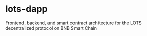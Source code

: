 # lots-dapp
Frontend, backend, and smart contract architecture for the LOTS decentralized protocol on BNB Smart Chain
